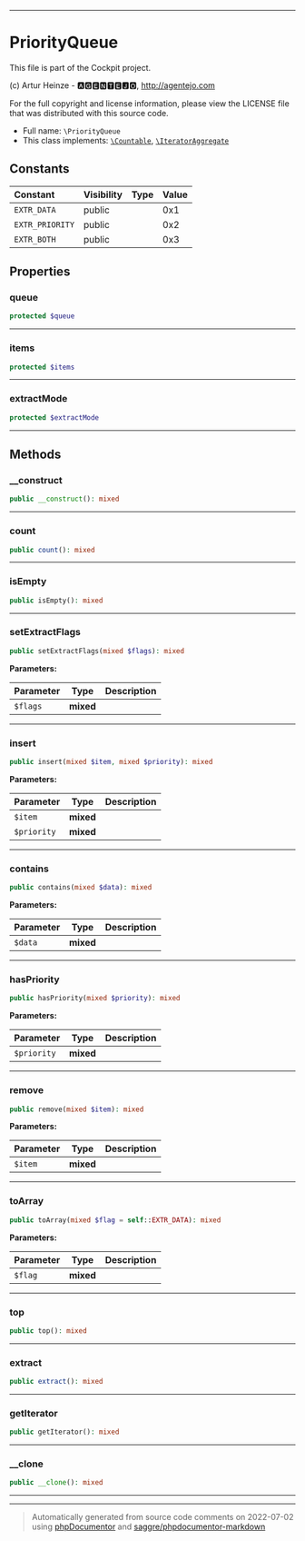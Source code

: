 ***

# PriorityQueue

This file is part of the Cockpit project.

(c) Artur Heinze - 🅰🅶🅴🅽🆃🅴🅹🅾, http://agentejo.com

For the full copyright and license information, please view the LICENSE
file that was distributed with this source code.

* Full name: `\PriorityQueue`
* This class implements:
[`\Countable`](./Countable.md), [`\IteratorAggregate`](./IteratorAggregate.md)


## Constants

| Constant | Visibility | Type | Value |
|:---------|:-----------|:-----|:------|
|`EXTR_DATA`|public| |0x1|
|`EXTR_PRIORITY`|public| |0x2|
|`EXTR_BOTH`|public| |0x3|

## Properties


### queue



```php
protected $queue
```






***

### items



```php
protected $items
```






***

### extractMode



```php
protected $extractMode
```






***

## Methods


### __construct



```php
public __construct(): mixed
```











***

### count



```php
public count(): mixed
```











***

### isEmpty



```php
public isEmpty(): mixed
```











***

### setExtractFlags



```php
public setExtractFlags(mixed $flags): mixed
```








**Parameters:**

| Parameter | Type | Description |
|-----------|------|-------------|
| `$flags` | **mixed** |  |




***

### insert



```php
public insert(mixed $item, mixed $priority): mixed
```








**Parameters:**

| Parameter | Type | Description |
|-----------|------|-------------|
| `$item` | **mixed** |  |
| `$priority` | **mixed** |  |




***

### contains



```php
public contains(mixed $data): mixed
```








**Parameters:**

| Parameter | Type | Description |
|-----------|------|-------------|
| `$data` | **mixed** |  |




***

### hasPriority



```php
public hasPriority(mixed $priority): mixed
```








**Parameters:**

| Parameter | Type | Description |
|-----------|------|-------------|
| `$priority` | **mixed** |  |




***

### remove



```php
public remove(mixed $item): mixed
```








**Parameters:**

| Parameter | Type | Description |
|-----------|------|-------------|
| `$item` | **mixed** |  |




***

### toArray



```php
public toArray(mixed $flag = self::EXTR_DATA): mixed
```








**Parameters:**

| Parameter | Type | Description |
|-----------|------|-------------|
| `$flag` | **mixed** |  |




***

### top



```php
public top(): mixed
```











***

### extract



```php
public extract(): mixed
```











***

### getIterator



```php
public getIterator(): mixed
```











***

### __clone



```php
public __clone(): mixed
```











***


***
> Automatically generated from source code comments on 2022-07-02 using [phpDocumentor](http://www.phpdoc.org/) and [saggre/phpdocumentor-markdown](https://github.com/Saggre/phpDocumentor-markdown)

